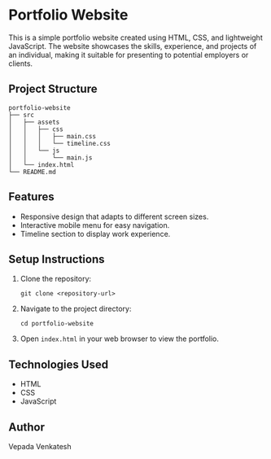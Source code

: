 # Portfolio Website

This is a simple portfolio website created using HTML, CSS, and lightweight JavaScript. The website showcases the skills, experience, and projects of an individual, making it suitable for presenting to potential employers or clients.

## Project Structure

```
portfolio-website
├── src
│   ├── assets
│   │   ├── css
│   │   │   ├── main.css
│   │   │   └── timeline.css
│   │   └── js
│   │       └── main.js
│   └── index.html
└── README.md
```

## Features

- Responsive design that adapts to different screen sizes.
- Interactive mobile menu for easy navigation.
- Timeline section to display work experience.

## Setup Instructions

1. Clone the repository:
   ```
   git clone <repository-url>
   ```

2. Navigate to the project directory:
   ```
   cd portfolio-website
   ```

3. Open `index.html` in your web browser to view the portfolio.

## Technologies Used

- HTML
- CSS
- JavaScript

## Author

Vepada Venkatesh

